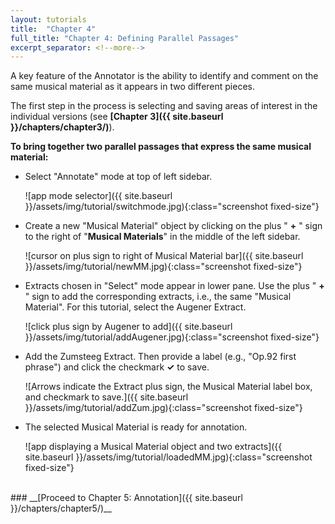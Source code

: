 ```yaml
---
layout: tutorials
title:  "Chapter 4"
full_title: "Chapter 4: Defining Parallel Passages"
excerpt_separator: <!--more-->
---
```

A key feature of the Annotator is the ability to identify and comment on the same musical material as it appears in two different pieces. 

The first step in the process is selecting and saving areas of interest in the individual versions
(see&nbsp;__[Chapter 3]({{ site.baseurl }}/chapters/chapter3/)__).

**To bring together two parallel passages that express the same musical material:**

* Select "Annotate" mode at top of left sidebar.

    ![app mode selector]({{ site.baseurl }}/assets/img/tutorial/switchmode.jpg){:class="screenshot fixed-size"}


* Create a new "Musical Material" object by clicking on the plus " __+__ " sign to the right of "__Musical Materials__" in the middle of the left sidebar.

    ![cursor on plus sign to right of Musical Material bar]({{ site.baseurl }}/assets/img/tutorial/newMM.jpg){:class="screenshot fixed-size"}


* Extracts chosen in "Select" mode appear in lower pane. Use the plus " __+__ " sign to add the corresponding extracts, i.e., the same "Musical Material". For this tutorial, select the Augener Extract.

    ![click plus sign by Augener to add]({{ site.baseurl }}/assets/img/tutorial/addAugener.jpg){:class="screenshot fixed-size"}

* Add the Zumsteeg Extract. Then provide a label (e.g., "Op.92 first phrase") and click the checkmark __✓__ to save.

    ![Arrows indicate the Extract plus sign, the Musical Material label box, and checkmark to save.]({{ site.baseurl }}/assets/img/tutorial/addZum.jpg){:class="screenshot fixed-size"}

* The selected Musical Material is ready for annotation.

    ![app displaying a Musical Material object and two extracts]({{ site.baseurl }}/assets/img/tutorial/loadedMM.jpg){:class="screenshot fixed-size"}

<br>
### __[Proceed to Chapter 5: Annotation]({{ site.baseurl }}/chapters/chapter5/)__
<!-- Here is the tutorial with screenshots -->